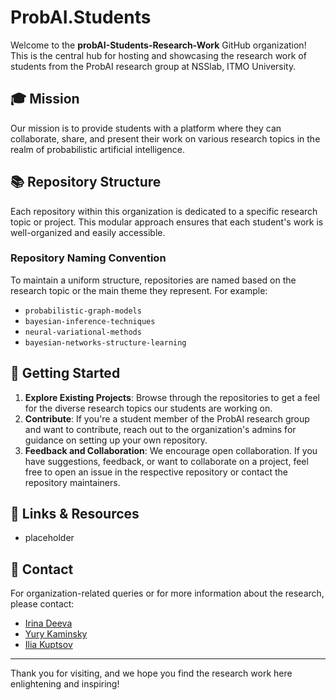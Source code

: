 # ProbAI.Students

Welcome to the **probAI-Students-Research-Work** GitHub organization! This is the central hub for hosting and showcasing the research work of students from the ProbAI research group at NSSlab, ITMO University.

## 🎓 Mission

Our mission is to provide students with a platform where they can collaborate, share, and present their work on various research topics in the realm of probabilistic artificial intelligence.

## 📚 Repository Structure

Each repository within this organization is dedicated to a specific research topic or project. This modular approach ensures that each student's work is well-organized and easily accessible.

### Repository Naming Convention

To maintain a uniform structure, repositories are named based on the research topic or the main theme they represent. For example:

- `probabilistic-graph-models`
- `bayesian-inference-techniques`
- `neural-variational-methods`
- `bayesian-networks-structure-learning`

## 🚀 Getting Started

1. **Explore Existing Projects**: Browse through the repositories to get a feel for the diverse research topics our students are working on.
2. **Contribute**: If you're a student member of the ProbAI research group and want to contribute, reach out to the organization's admins for guidance on setting up your own repository.
3. **Feedback and Collaboration**: We encourage open collaboration. If you have suggestions, feedback, or want to collaborate on a project, feel free to open an issue in the respective repository or contact the repository maintainers.

## 🔗 Links & Resources

- placeholder


## 🤝 Contact

For organization-related queries or for more information about the research, please contact:

- [Irina Deeva](mailto:iriny.deeva@gmail.com)
- [Yury Kaminsky](mailto:jkaminski@niuitmo.ru)
- [Ilia Kuptsov](mailto:ilya.kuptcov144@gmail.com)

---

Thank you for visiting, and we hope you find the research work here enlightening and inspiring!

